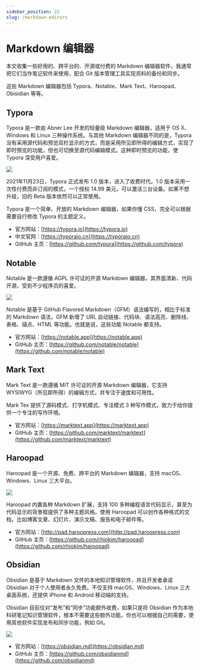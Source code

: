 ```yaml
---
sidebar_position: 22
slug: /markdown-editors
---
```


# Markdown 编辑器



本文收集一些好用的、跨平台的、开源或付费的 Markdown 编辑器软件，我通常把它们当作笔记软件来使用，配合 Git 版本管理工具实现资料的备份和同步。

这些 Markdown 编辑器包括 Typora、Notable、Mark Text、Haroopad、Obisidian 等等。



## Typora

Typora 是一款由 Abner Lee 开发的轻量级 Markdown 编辑器，适用于 OS X、Windows 和 Linux 三种操作系统。与其他 Markdown 编辑器不同的是，Typora 没有采用源代码和预览双栏显示的方式，而是采用所见即所得的编辑方式，实现了即时预览的功能，但也可切换至源代码编辑模式。这种即时预览的功能，使 Typora 深受用户喜爱。

![](https://static.getiot.tech/Typora-screenshot.png#center)

2021年11月23日，Typora 正式发布 1.0 版本，进入了收费时代。1.0 版本采用一次性付费而非订阅的模式，一个授权 14.99 美元，可以激活三台设备。如果不想升级，旧的 Beta 版本依然可以正常使用。

Typora 是一个简单、开放的 Markdown 编辑器，如果你懂 CSS，完全可以根据需要自行修改 Typora 的主题定义。

- 官方网站：[https://typora.io](https://typora.io)
- 中文官网：[https://typoraio.cn](https://typoraio.cn)
- GitHub 主页：[https://github.com/typora](https://github.com/typora)



## Notable

Notable 是一款遵循 AGPL 许可证的开源 Markdown 编辑器，其界面清新、代码开源，受到不少程序员的喜爱。

![](https://static.getiot.tech/notable-linux.png#center)

Notable 是基于 GitHub Flavored Markdown（GFM）语法编写的，相比于标准的 Markdown 语法，GFM 新增了 URL 自动链接、代码块、语法高亮、删除线、表格、锚点、HTML 等功能。也就是说，这些功能 Notable 都支持。

- 官方网站：[https://notable.app](https://notable.app)
- GitHub 主页：[https://github.com/notable/notable](https://github.com/notable/notable)



## Mark Text

Mark Text 是一款遵循 MIT 许可证的开源 Markdown 编辑器，它支持 WYSIWYG（所见即所得）的编辑方式，并专注于速度和可用性。

Mark Tex 提供了源码模式、打字机模式、专注模式 3 种写作模式，致力于给你提供一个专注的写作环境。

- 官方网站：[https://marktext.app](https://marktext.app)
- GitHub 主页：[https://github.com/marktext/marktext](https://github.com/marktext/marktext)



## Haroopad

Haroopad 是一个开源、免费、跨平台的 Markdown 编辑器，支持 macOS、Windows、Linux 三大平台。

![](https://static.getiot.tech/Haroopad.png#center)

Haroopad 内置各种 Markdown 扩展，支持 100 多种编程语言代码显示，甚至为代码显示的背景框提供了多种主题风格。使用 Haroopad 可以创作各种格式的文档，比如博客文章、幻灯片、演示文稿、报告和电子邮件等。

- 官方网站：[http://pad.haroopress.com](http://pad.haroopress.com)
- GitHub 主页：[https://github.com/rhiokim/haroopad](https://github.com/rhiokim/haroopad)



## Obsidian

Obsidian 是基于 Markdown 文件的本地知识管理软件，并且开发者承诺 Obsidian 对于个人使用者永久免费。不仅支持 macOS、Windows、Linux 三大桌面系统，还提供 iPhone 和 Android 移动端的支持。

Obsidian 目前仅对“发布”和“同步”功能额外收费，如果只是将 Obsidian 作为本地科研笔记知识管理软件，根本不需要这些额外功能。你也可以根据自己的需要，使用其他软件实现发布和同步功能，例如 Git。

![](https://static.getiot.tech/Obisidian-screenshot-1.0-hero-combo.png#center)

- 官方网站：[https://obsidian.md](https://obsidian.md)
- GitHub 主页：[https://github.com/obsidianmd](https://github.com/obsidianmd)
